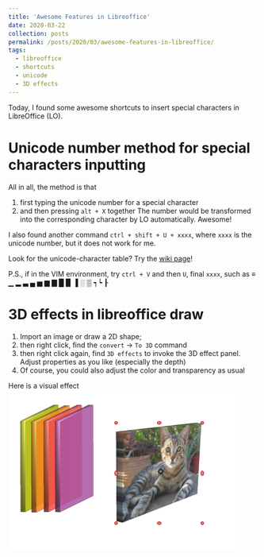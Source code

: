 ```yaml
---
title: 'Awesome Features in Libreoffice'
date: 2020-03-22
collection: posts
permalink: /posts/2020/03/awesome-features-in-libreoffice/
tags:
  - libreoffice
  - shortcuts
  - unicode
  - 3D effects
---
```

<!-- Description for link -->
Today, I found some awesome shortcuts to insert
special characters in LibreOffice (LO).

Unicode number method for special characters inputting
======
All in all, the method is that
1. first typing the unicode number for a special character
1. and then pressing `alt + X` together
The number would be transformed into the corresponding
character by LO automatically. Awesome!

I also found another command `ctrl + shift + U + xxxx`, where
`xxxx` is the unicode number, but it does not work for me.

Look for the unicode-character table? Try the
[wiki page](https://en.wikipedia.org/wiki/List_of_Unicode_characters)!

P.S., if in the VIM environment, try `ctrl + V` and then `U`, final `xxxx`,
such as ≡ ▁ ▂ ▃ ▄ ▅ ▆ ▇ █ ▉ ▐ ░ ▒ ┑┕ ┠


3D effects in libreoffice draw
======
1. Import an image or draw a 2D shape;
2. then right click, find the `convert` -> `To 3D` command
3. then right click again, find `3D effects` to invoke the 3D effect panel.
Adjust properties as you like (especially the depth)
4. Of course, you could also adjust the color and transparency as usual

Here is a visual effect ![draq_3d_demo](/images/libreofficedraw_3Deffect_demo.png)
